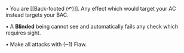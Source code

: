 • You are [[Back-footed (↶)]]. Any effect which would target your AC instead targets your BAC.

• A **Blinded** being cannot see and automatically fails any check which requires sight.

• Make all attacks with (‒1) Flaw.